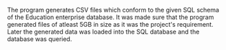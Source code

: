 The program generates CSV files which conform to the given SQL schema of the Education enterprise database. It was made sure that the program generated files of atleast 5GB in size as it was the project's requirement. Later the generated data was loaded into the SQL database and the database was queried. 
